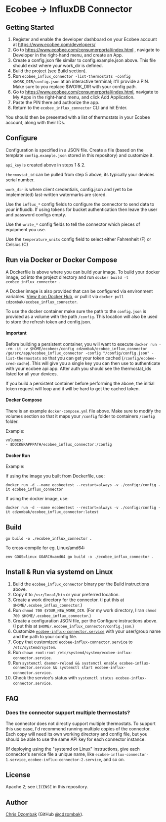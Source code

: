# Ecobee -> InfluxDB Connector

## Getting Started

1. Register and enable the developer dashboard on your Ecobee account at https://www.ecobee.com/developers/
2. Go to https://www.ecobee.com/consumerportal/index.html , navigate to Developer in the right-hand menu, and create an App.
3. Create a config.json file similar to config.example.json above. This file should exist where your work_dir is defined.
4. Build the project (see Build section).
4. Run `ecobee_influx_connector -list-thermostats -config $WORK_DIR/config.json` at an interactive terminal; it'll provide a PIN. Make sure to you replace $WORK_DIR with your config path.
5. Go to https://www.ecobee.com/consumerportal/index.html, navigate to My Apps in the right-hand menu, and click Add Application.
6. Paste the PIN there and authorize the app.
7. Return to the `ecobee_influx_connector` CLI and hit Enter.

You should then be presented with a list of thermostats in your Ecobee account, along with their IDs.

## Configure

Configuration is specified in a JSON file. Create a file (based on the template `config.example.json` stored in this repository) and customize it.

`api_key` is created above in steps 1 & 2.

`thermostat_id` can be pulled from step 5 above, its typically your devices serial number.

`work_dir` is where client credentials, config.json and (yet to be implemented) last-written watermarks are stored.

Use the `influx_*` config fields to configure the connector to send data to your influxdb. If using tokens for bucket authentication then leave the user and password configs empty.

Use the `write_*` config fields to tell the connector which pieces of equipment you use.

Use the `temperature_units` config field to select either Fahrenheit (F) or Celsius (C)

## Run via Docker or Docker Compose

A Dockerfile is above where you can build your image. To build your docker image, cd into the project directory and run `docker build -t ecobee_influx_connector .`

A Docker image is also provided that can be configured via environment variables. [View it on Docker Hub](https://hub.docker.com/r/cdzombak/ecobee_influx_connector), or pull it via `docker pull cdzombak/ecobee_influx_connector`.

To use the docker container make sure the path to the `config.json` is provided as a volume with the path `/config`. This location will also be used to store the refresh token and config.json.

#### Important

Before building a persistent container, you will want to execute `docker run --rm -it -v $HOME/ecobee:/config cdzombak/ecobee_influx_connector /go/src/app/ecobee_influx_connector -config "/config/config.json" -list-thermostats` so that you can get your token cached (`/config/ecobee-cred-cache`). This will give you a single key you can then use to authenticate with your ecobee api app. After auth you should see the thermostat_ids listed for all your devices.

If you build a persistent container before performing the above, the initial token request will loop and it will be hard to get the cached token.

#### Docker Compose

There is an example `docker-compose.yml` file above. Make sure to modify the volumes section so that it maps your `/config` folder to containers `/config` folder.

Example:

`volumes:`\
`- $DOCKERAPPPATH/ecobee_influx_connector:/config`

#### Docker Run

Example: 

If using the image you built from Dockerfile, use:

`docker run -d --name ecobeetest --restart=always -v ./config:/config -it ecobee_influx_connector`

If using the docker image, use:

`docker run -d --name ecobeetest --restart=always -v ./config:/config -it cdzombak/ecobee_influx_connector:latest`

## Build

```shell
go build -o ./ecobee_influx_connector .
```

To cross-compile for eg. Linux/amd64:

```shell
env GOOS=linux GOARCH=amd64 go build -o ./ecobee_influx_connector .
```

## Install & Run via systemd on Linux

1. Build the `ecobee_influx_connector` binary per the Build instructions above.
2. Copy it to `/usr/local/bin` or your preferred location.
3. Create a work directory for the connector. (I put this at `$HOME/.ecobee_influx_connector`.)
4. Run `chmod 700 $YOUR_NEW_WORK_DIR`. (For my work directory, I ran `chmod 700 $HOME/.ecobee_influx_connector`.)
5. Create a configuration JSON file, per the Configure instructions above. (I put this at `$HOME/.ecobee_influx_connector/config.json`.)
6. Customize [`ecobee-influx-connector.service`](https://raw.githubusercontent.com/cdzombak/ecobee_influx_connector/main/ecobee-influx-connector.service) with your user/group name and the path to your config file.
7. Copy that customized `ecobee-influx-connector.service` to `/etc/systemd/system`.
8. Run `chown root:root /etc/systemd/system/ecobee-influx-connector.service`.
9. Run `systemctl daemon-reload && systemctl enable ecobee-influx-connector.service && systemctl start ecobee-influx-connector.service`.
10. Check the service's status with `systemctl status ecobee-influx-connector.service`.

## FAQ

### Does the connector support multiple thermostats?

The connector does not directly support multiple thermostats. To support this use case, I'd recommend running multiple copies of the connector. Each copy will need its own working directory and config file, but you should be able to use the same API key for each connector instance.

(If deploying using the "systemd on Linux" instructions, give each connector's service file a unique name, like `ecobee-influx-connector-1.service`, `ecobee-influx-connector-2.service`, and so on.

## License

Apache 2; see `LICENSE` in this repository.

## Author

[Chris Dzombak](https://www.dzombak.com) (GitHub [@cdzombak](https://github.com/cdzombak)).
